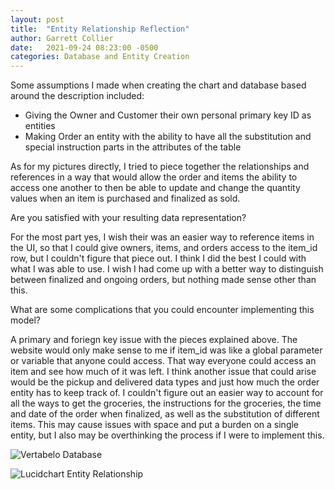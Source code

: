 ```yaml
---
layout: post
title:  "Entity Relationship Reflection"
author: Garrett Collier
date:   2021-09-24 08:23:00 -0500
categories: Database and Entity Creation
---
```

Some assumptions I made when creating the chart and database based around the description included:
 - Giving the Owner and Customer their own personal primary key ID as entities  
 - Making Order an entity with the ability to have all the substitution and special instruction parts in the attributes of the table

As for my pictures directly, I tried to piece together the relationships and references in a way that would allow the order and items the ability to access one another to then be able to update and change the quantity values when an item is purchased and finalized as sold.

Are you satisfied with your resulting data representation?<br>

For the most part yes, I wish their was an easier way to reference items in the UI, so that I could give owners, items, and orders access to the item_id row, but I couldn't figure that piece out. I think I did the best I could with what I was able to use. I wish I had come up with a better way to distinguish between finalized and ongoing orders, but nothing made sense other than this.

What are some complications that you could encounter implementing this model?<br>

A primary and foriegn key issue with the pieces explained above. The website would only make sense to me if item_id was like a global parameter or variable that anyone could access. That way everyone could access an item and see how much of it was left. I think another issue that could arise would be the pickup and delivered data types and just how much the order entity has to keep track of. I couldn't figure out an easier way to account for all the ways to get the groceries, the instructions for the groceries, the time and date of the order when finalized, as well as the substitution of different items. This may cause issues with space and put a burden on a single entity, but I also may be overthinking the process if I were to implement this.

![Vertabelo Database]({{site.baseurl}}/pictures/Vertabelo.JPG)

![Lucidchart Entity Relationship]({{site.baseurl}}/pictures/Lucidchart.JPG)
